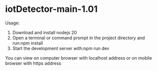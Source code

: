 # iotDetector-main-1.01

Usage:
1. Download and install nodejs 20
2. Open a terminal or command prompt in the project directory and run:npm install
3. Start the development server with:npm run dev

You can view on computer browser with localhost address or on mobile browser with https address
